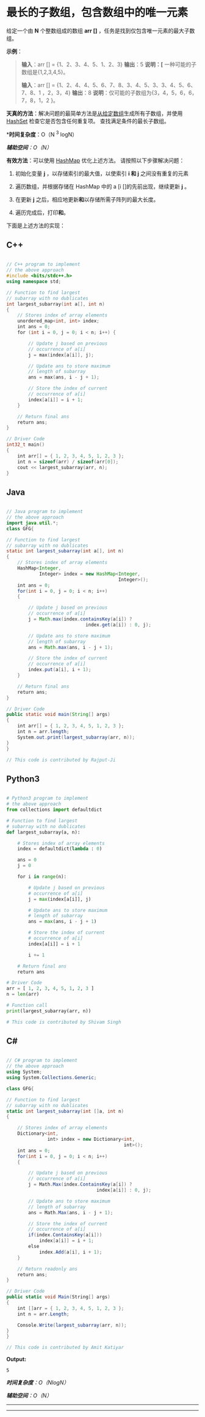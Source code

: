 # 最长的子数组，包含数组中的唯一元素

给定一个由 **N** 个整数组成的数组 **arr []** ，任务是找到仅包含唯一元素的最大子数组。

**示例**：

> **输入**：arr [] = {1、2、3、4、5、1、2、3}
> **输出**：5
> **说明：[** 一种可能的子数组是{1,2,3,4,5}。
> 
> **输入**：arr [] = {1、2、4、4、5、6、7、8、3、4、5、3、3、4、5、6、7、8、1 ，2，3，4}
> **输出**：8
> **说明**：仅可能的子数组为{3，4，5，6，6，7，8，1，2 }。

**天真的方法**：解决问题的最简单方法是[从给定数组](https://www.geeksforgeeks.org/generating-subarrays-using-recursion/)生成所有子数组，并使用 [HashSet](http://www.geeksforgeeks.org/hashset-in-java/) 检查它是否包含任何重复项。 查找满足条件的最长子数组。

 ***时间复杂度**：O（N <sup>3</sup> logN）

***辅助空间**：O（N）*

**有效方法**：可以使用 [HashMap](http://www.geeksforgeeks.org/java-util-hashmap-in-java/) 优化上述方法。 请按照以下步骤解决问题：

1.  初始化变量 **j** ，以存储索引的最大值，以使索引 **i 和 j** 之间没有重复的元素

2.  遍历数组，并根据存储在 HashMap 中的 a [i []的先前出现，继续更新 **j** 。

3.  在更新 **j** 之后，相应地更新**和**以存储所需子阵列的最大长度。

4.  遍历完成后，打印**和**。

下面是上述方法的实现：

## C++

```cpp

// C++ program to implement 
// the above approach 
#include <bits/stdc++.h> 
using namespace std; 

// Function to find largest 
// subarray with no dublicates 
int largest_subarray(int a[], int n) 
{ 
    // Stores index of array elements 
    unordered_map<int, int> index; 
    int ans = 0; 
    for (int i = 0, j = 0; i < n; i++) { 

        // Update j based on previous 
        // occurrence of a[i] 
        j = max(index[a[i]], j); 

        // Update ans to store maximum 
        // length of subarray 
        ans = max(ans, i - j + 1); 

        // Store the index of current 
        // occurrence of a[i] 
        index[a[i]] = i + 1; 
    } 

    // Return final ans 
    return ans; 
} 

// Driver Code 
int32_t main() 
{ 
    int arr[] = { 1, 2, 3, 4, 5, 1, 2, 3 }; 
    int n = sizeof(arr) / sizeof(arr[0]); 
    cout << largest_subarray(arr, n); 
} 

```

## Java

```java

// Java program to implement 
// the above approach 
import java.util.*; 
class GFG{ 

// Function to find largest 
// subarray with no dublicates 
static int largest_subarray(int a[], int n) 
{ 
    // Stores index of array elements 
    HashMap<Integer, 
            Integer> index = new HashMap<Integer, 
                                         Integer>(); 
    int ans = 0; 
    for(int i = 0, j = 0; i < n; i++) 
    { 

        // Update j based on previous 
        // occurrence of a[i] 
        j = Math.max(index.containsKey(a[i]) ?  
                             index.get(a[i]) : 0, j); 

        // Update ans to store maximum 
        // length of subarray 
        ans = Math.max(ans, i - j + 1); 

        // Store the index of current 
        // occurrence of a[i] 
        index.put(a[i], i + 1); 
    } 

    // Return final ans 
    return ans; 
} 

// Driver Code 
public static void main(String[] args) 
{ 
    int arr[] = { 1, 2, 3, 4, 5, 1, 2, 3 }; 
    int n = arr.length; 
    System.out.print(largest_subarray(arr, n)); 
} 
} 

// This code is contributed by Rajput-Ji

```

## Python3

```py

# Python3 program to implement 
# the above approach 
from collections import defaultdict 

# Function to find largest 
# subarray with no dublicates 
def largest_subarray(a, n): 

    # Stores index of array elements 
    index = defaultdict(lambda : 0) 

    ans = 0
    j = 0

    for i in range(n): 

        # Update j based on previous 
        # occurrence of a[i] 
        j = max(index[a[i]], j) 

        # Update ans to store maximum 
        # length of subarray 
        ans = max(ans, i - j + 1) 

        # Store the index of current 
        # occurrence of a[i] 
        index[a[i]] = i + 1

        i += 1

    # Return final ans  
    return ans 

# Driver Code 
arr = [ 1, 2, 3, 4, 5, 1, 2, 3 ] 
n = len(arr) 

# Function call 
print(largest_subarray(arr, n)) 

# This code is contributed by Shivam Singh 

```

## C#

```cs

// C# program to implement 
// the above approach 
using System; 
using System.Collections.Generic; 

class GFG{ 

// Function to find largest 
// subarray with no dublicates 
static int largest_subarray(int []a, int n) 
{ 

    // Stores index of array elements 
    Dictionary<int, 
               int> index = new Dictionary<int, 
                                           int>(); 
    int ans = 0; 
    for(int i = 0, j = 0; i < n; i++) 
    { 

        // Update j based on previous 
        // occurrence of a[i] 
        j = Math.Max(index.ContainsKey(a[i]) ?  
                                 index[a[i]] : 0, j); 

        // Update ans to store maximum 
        // length of subarray 
        ans = Math.Max(ans, i - j + 1); 

        // Store the index of current 
        // occurrence of a[i] 
        if(index.ContainsKey(a[i])) 
            index[a[i]] = i + 1; 
        else
            index.Add(a[i], i + 1); 
    } 

    // Return readonly ans 
    return ans; 
} 

// Driver Code 
public static void Main(String[] args) 
{ 
    int []arr = { 1, 2, 3, 4, 5, 1, 2, 3 }; 
    int n = arr.Length; 

    Console.Write(largest_subarray(arr, n)); 
} 
} 

// This code is contributed by Amit Katiyar 

```

**Output:** 

```
5

```

***时间复杂度**：O（NlogN）*

***辅助空间**：O（N）*



* * *

* * *



